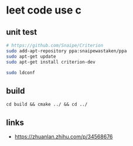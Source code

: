 # leet code use c


## unit test


```bash
# https://github.com/Snaipe/Criterion
sudo add-apt-repository ppa:snaipewastaken/ppa
sudo apt-get update
sudo apt-get install criterion-dev

sudo ldconf
```


## build

```
cd build && cmake ../ && cd ../
```


## links 

- https://zhuanlan.zhihu.com/p/34568676